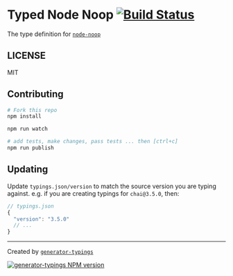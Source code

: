 # Typed Node Noop  [![Build Status](https://travis-ci.org/typed-typings/npm-node-noop.svg?branch=master)](https://travis-ci.org/typed-typings/npm-node-noop)


The type definition for [`node-noop`](git://github.com/euank/node-noop.git)

## LICENSE

MIT

## Contributing

```sh
# Fork this repo
npm install

npm run watch

# add tests, make changes, pass tests ... then [ctrl+c]
npm run publish
```

## Updating

Update `typings.json/version` to match the source version you are typing against.
e.g. if you are creating typings for `chai@3.5.0`, then:

```js
// typings.json
{
  "version": "3.5.0"
  // ...
}
```

----

Created by [`generator-typings`](https://github.com/typings/generator-typings)

[![generator-typings NPM version][generator-typings-npm-image]][generator-typings-npm-url]

[generator-typings-npm-image]: https://badge.fury.io/js/generator-typings.svg
[generator-typings-npm-url]: https://npmjs.org/package/generator-typings
